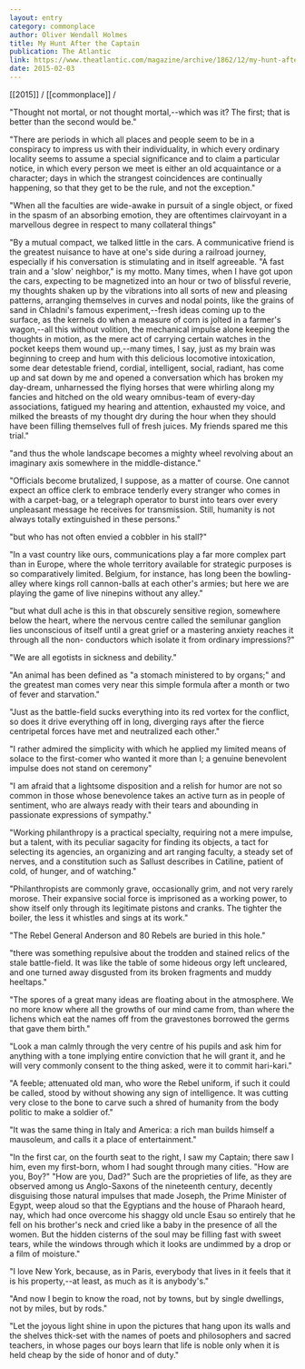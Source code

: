 ```yaml
---
layout: entry
category: commonplace
author: Oliver Wendall Holmes
title: My Hunt After the Captain
publication: The Atlantic
link: https://www.theatlantic.com/magazine/archive/1862/12/my-hunt-after-the-captain/308750/
date: 2015-02-03
---
```


[[2015]] / [[commonplace]] / 

"Thought not mortal, or not thought mortal,--which was it? The first; that is better than the second would be."

"There are periods in which all places and people seem to be in a conspiracy to impress us with their individuality, in which every ordinary locality seems to assume a special significance and to claim a particular notice, in which every person we meet is either an old acquaintance or a character; days in which the strangest coincidences are continually happening, so that they get to be the rule, and not the exception."

"When all the faculties are wide-awake in pursuit of a single object, or fixed in the spasm of an absorbing emotion, they are oftentimes clairvoyant in a marvellous degree in respect to many collateral things"

"By a mutual compact, we talked little in the cars. A communicative friend is the greatest nuisance to have at one's side during a railroad journey, especially if his conversation is stimulating and in itself agreeable. "A fast train and a 'slow' neighbor," is my motto. Many times, when I have got upon the cars, expecting to be magnetized into an hour or two of blissful reverie, my thoughts shaken up by the vibrations into all sorts of new and pleasing patterns, arranging themselves in curves and nodal points, like the grains of sand in Chladni's famous experiment,--fresh ideas coming up to the surface, as the kernels do when a measure of corn is jolted in a farmer's wagon,--all this without volition, the mechanical impulse alone keeping the thoughts in motion, as the mere act of carrying certain watches in the pocket keeps them wound up,--many times, I say, just as my brain was beginning to creep and hum with this delicious locomotive intoxication, some dear detestable friend, cordial, intelligent, social, radiant, has come up and sat down by me and opened a conversation which has broken my day-dream, unharnessed the flying horses that were whirling along my fancies and hitched on the old weary omnibus-team of every-day associations, fatigued my hearing and attention, exhausted my voice, and milked the breasts of my thought dry during the hour when they should have been filling themselves full of fresh juices. My friends spared me this trial."

"and thus the whole landscape becomes a mighty wheel revolving about an imaginary axis somewhere in the middle-distance."
 
"Officials become brutalized, I suppose, as a matter of course. One cannot expect an office clerk to embrace tenderly every stranger who comes in with a carpet-bag, or a telegraph operator to burst into tears over every unpleasant message he receives for transmission. Still, humanity is not always totally extinguished in these persons."

"but who has not often envied a cobbler in his stall?"
 
"In a vast country like ours, communications play a far more complex part than in Europe, where the whole territory available for strategic purposes is so comparatively limited. Belgium, for instance, has long been the bowling-alley where kings roll cannon-balls at each other's armies; but here we are playing the game of live ninepins without any alley."

"but what dull ache is this in that obscurely sensitive region, somewhere below the heart, where the nervous centre called the semilunar ganglion lies unconscious of itself until a great grief or a mastering anxiety reaches it through all the non- conductors which isolate it from ordinary impressions?"
 
"We are all egotists in sickness and debility."

"An animal has been defined as "a stomach ministered to by organs;" and the greatest man comes very near this simple formula after a month or two of fever and starvation."

"Just as the battle-field sucks everything into its red vortex for the conflict, so does it drive everything off in long, diverging rays after the fierce centripetal forces have met and neutralized each other."

"I rather admired the simplicity with which he applied my limited means of solace to the first-comer who wanted it more than I; a genuine benevolent impulse does not stand on ceremony"

"I am afraid that a lightsome disposition and a relish for humor are not so common in those whose benevolence takes an active turn as in people of sentiment, who are always ready with their tears and abounding in passionate expressions of sympathy."

"Working philanthropy is a practical specialty, requiring not a mere impulse, but a talent, with its peculiar sagacity for finding its objects, a tact for selecting its agencies, an organizing and art ranging faculty, a steady set of nerves, and a constitution such as Sallust describes in Catiline, patient of cold, of hunger, and of watching."

"Philanthropists are commonly grave, occasionally grim, and not very rarely morose. Their expansive social force is imprisoned as a working power, to show itself only through its legitimate pistons and cranks. The tighter the boiler, the less it whistles and sings at its work."

"The Rebel General Anderson and 80 Rebels are buried in this hole."

"there was something repulsive about the trodden and stained relics of the stale battle-field. It was like the table of some hideous orgy left uncleared, and one turned away disgusted from its broken fragments and muddy heeltaps."
 
"The spores of a great many ideas are floating about in the atmosphere. We no more know where all the growths of our mind came from, than where the lichens which eat the names off from the gravestones borrowed the germs that gave them birth."
 
"Look a man calmly through the very centre of his pupils and ask him for anything with a tone implying entire conviction that he will grant it, and he will very commonly consent to the thing asked, were it to commit hari-kari."

"A feeble; attenuated old man, who wore the Rebel uniform, if such it could be called, stood by without showing any sign of intelligence. It was cutting very close to the bone to carve such a shred of humanity from the body politic to make a soldier of."

"It was the same thing in Italy and America: a rich man builds himself a mausoleum, and calls it a place of entertainment."

"In the first car, on the fourth seat to the right, I saw my Captain; there saw I him, even my first-born, whom I had sought through many cities. "How are you, Boy?" "How are you, Dad?" Such are the proprieties of life, as they are observed among us Anglo-Saxons of the nineteenth century, decently disguising those natural impulses that made Joseph, the Prime Minister of Egypt, weep aloud so that the Egyptians and the house of Pharaoh heard, nay, which had once overcome his shaggy old uncle Esau so entirely that he fell on his brother's neck and cried like a baby in the presence of all the women. But the hidden cisterns of the soul may be filling fast with sweet tears, while the windows through which it looks are undimmed by a drop or a film of moisture."

"I love New York, because, as in Paris, everybody that lives in it feels that it is his property,--at least, as much as it is anybody's."

"And now I begin to know the road, not by towns, but by single dwellings, not by miles, but by rods."

"Let the joyous light shine in upon the pictures that hang upon its walls and the shelves thick-set with the names of poets and philosophers and sacred teachers, in whose pages our boys learn that life is noble only when it is held cheap by the side of honor and of duty."

